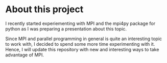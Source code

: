 # About this project
I recently started experiementing with MPI and the mpi4py package for python as I was preparing a presentation about this topic.

Since MPI and parallel programming in general is quite an interesting topic to work with, I decided to spend some more time experimenting with it. Hence, I will update this repository with new and interesting ways to take advantage of MPI. 
